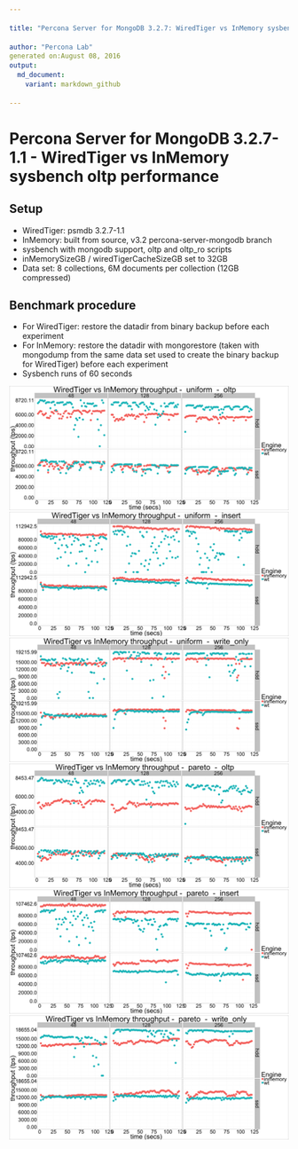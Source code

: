```yaml
---

title: "Percona Server for MongoDB 3.2.7: WiredTiger vs InMemory sysbench oltp performance"

author: "Percona Lab"
generated on:August 08, 2016
output:
  md_document:
    variant: markdown_github

---
```




# Percona Server for MongoDB 3.2.7-1.1 - WiredTiger vs InMemory sysbench oltp performance

## Setup

* WiredTiger: psmdb 3.2.7-1.1 
* InMemory: built from source, v3.2 percona-server-mongodb branch
* sysbench with mongodb support, oltp and oltp_ro scripts
* inMemorySizeGB / wiredTigerCacheSizeGB set to 32GB
* Data set: 8 collections, 6M documents per collection (12GB compressed)

## Benchmark procedure

* For WiredTiger: restore the datadir from binary backup before each experiment
* For InMemory: restore the datadir with mongorestore (taken with mongodump from the same data set used to create the binary backup for WiredTiger) before each experiment
* Sysbench runs of 60 seconds


![plot of chunk short](figure/short-1.png)![plot of chunk short](figure/short-2.png)![plot of chunk short](figure/short-3.png)![plot of chunk short](figure/short-4.png)![plot of chunk short](figure/short-5.png)![plot of chunk short](figure/short-6.png)



